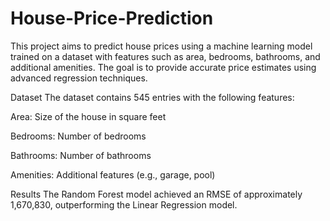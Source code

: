 # House-Price-Prediction
This project aims to predict house prices using a machine learning model trained on a dataset with features such as area, bedrooms, bathrooms, and additional amenities. The goal is to provide accurate price estimates using advanced regression techniques.

Dataset
The dataset contains 545 entries with the following features:

Area: Size of the house in square feet 

Bedrooms: Number of bedrooms

Bathrooms: Number of bathrooms

Amenities: Additional features (e.g., garage, pool)


Results
The Random Forest model achieved an RMSE of approximately 1,670,830, outperforming the Linear Regression model.
